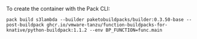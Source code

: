 To create the container with the Pack CLI:
```
pack build s3lambda --builder paketobuildpacks/builder:0.3.50-base --post-buildpack ghcr.io/vmware-tanzu/function-buildpacks-for-knative/python-buildpack:1.1.2 --env BP_FUNCTION=func.main
```

